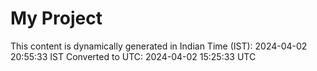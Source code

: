 # My Project

This content is dynamically generated in Indian Time (IST): 2024-04-02 20:55:33 IST
Converted to UTC: 2024-04-02 15:25:33 UTC
